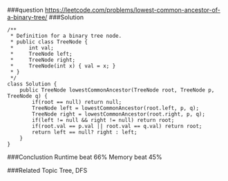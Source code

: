###question
https://leetcode.com/problems/lowest-common-ancestor-of-a-binary-tree/
###Solution
```
/**
 * Definition for a binary tree node.
 * public class TreeNode {
 *     int val;
 *     TreeNode left;
 *     TreeNode right;
 *     TreeNode(int x) { val = x; }
 * }
 */
class Solution {
    public TreeNode lowestCommonAncestor(TreeNode root, TreeNode p, TreeNode q) {
        if(root == null) return null;
        TreeNode left = lowestCommonAncestor(root.left, p, q);
        TreeNode right = lowestCommonAncestor(root.right, p, q);
        if(left != null && right != null) return root;
        if(root.val == p.val || root.val == q.val) return root;
        return left == null? right : left;
    }
}
```

###Conclustion
Runtime beat 66%
Memory beat 45%

###Related Topic
Tree, DFS